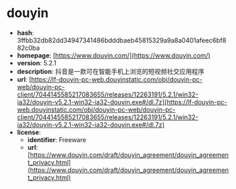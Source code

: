 # douyin

- **hash**: 3ffbb32db82dd34947341486bdddbaeb45815329a9a8a0401afeec6bf882c0ba
- **homepage**: [https://www.douyin.com/](https://www.douyin.com/)
- **version**: 5.2.1
- **description**: 抖音是一款可在智能手机上浏览的短视频社交应用程序
- **url**: [https://lf-douyin-pc-web.douyinstatic.com/obj/douyin-pc-web/douyin-pc-client/7044145585217083655/releases/12263191/5.2.1/win32-ia32/douyin-v5.2.1-win32-ia32-douyin.exe#/dl.7z](https://lf-douyin-pc-web.douyinstatic.com/obj/douyin-pc-web/douyin-pc-client/7044145585217083655/releases/12263191/5.2.1/win32-ia32/douyin-v5.2.1-win32-ia32-douyin.exe#/dl.7z)
- **license**:
  - **identifier**: Freeware
  - **url**: [https://www.douyin.com/draft/douyin_agreement/douyin_agreement_privacy.html](https://www.douyin.com/draft/douyin_agreement/douyin_agreement_privacy.html)

